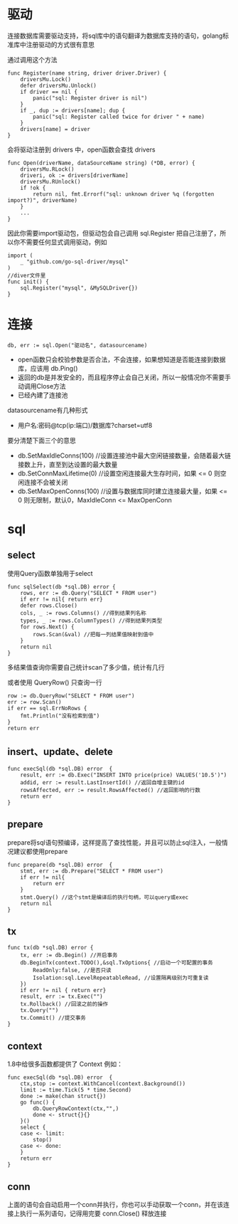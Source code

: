 # 驱动
连接数据库需要驱动支持，将sql库中的语句翻译为数据库支持的语句，golang标准库中注册驱动的方式很有意思

通过调用这个方法

    func Register(name string, driver driver.Driver) {
        driversMu.Lock()
        defer driversMu.Unlock()
        if driver == nil {
            panic("sql: Register driver is nil")
        }
        if _, dup := drivers[name]; dup {
            panic("sql: Register called twice for driver " + name)
        }
        drivers[name] = driver
    }

会将驱动注册到 drivers 中，open函数会查找 drivers

    func Open(driverName, dataSourceName string) (*DB, error) {
        driversMu.RLock()
        driveri, ok := drivers[driverName]
        driversMu.RUnlock()
        if !ok {
            return nil, fmt.Errorf("sql: unknown driver %q (forgotten import?)", driverName)
        }
        ...
    }

因此你需要import驱动包，但驱动包会自己调用 sql.Register 把自己注册了，所以你不需要任何显式调用驱动，例如

    import (
        _ "github.com/go-sql-driver/mysql"
    )
    //diver文件里
    func init() {
        sql.Register("mysql", &MySQLDriver{})
    }

# 连接

    db, err := sql.Open("驱动名", datasourcename)

- open函数只会校验参数是否合法，不会连接，如果想知道是否能连接到数据库，应该用 db.Ping()
- 返回的db是并发安全的，而且程序停止会自己关闭，所以一般情况你不需要手动调用Close方法
- 已经內建了连接池

datasourcename有几种形式

- 用户名:密码@tcp(ip:端口)/数据库?charset=utf8

要分清楚下面三个的意思

- db.SetMaxIdleConns(100) //设置连接池中最大空闲链接数量，会随着最大链接数上升，直至到达设置的最大数量
- db.SetConnMaxLifetime(0) //设置空闲连接最大生存时间，如果 <= 0 则空闲连接不会被关闭
- db.SetMaxOpenConns(100) //设置与数据库同时建立连接最大量，如果 <= 0 则无限制，默认0，MaxIdleConn <= MaxOpenConn

# sql
## select
使用Query函数单独用于select

```
func sqlSelect(db *sql.DB) error {
	rows, err := db.Query("SELECT * FROM user")
	if err != nil{ return err}
    defer rows.Close()
	cols, _ := rows.Columns() //得到结果列名称
	types, _ := rows.ColumnTypes() //得到结果列类型
	for rows.Next() {
		rows.Scan(&val) //把每一列结果值映射到值中
	}
	return nil
}
```

多结果值查询你需要自己统计scan了多少值，统计有几行

或者使用 QueryRow() 只查询一行

```
row := db.QueryRow("SELECT * FROM user")
err := row.Scan()
if err == sql.ErrNoRows {
    fmt.Println("没有检索到值")
}
return err
```


## insert、update、delete

```
func execSql(db *sql.DB) error  {
	result, err := db.Exec("INSERT INTO price(price) VALUES('10.5')")
	addid, err := result.LastInsertId() //返回自增主键的id
	rowsAffected, err := result.RowsAffected() //返回影响的行数
	return err
}
```

## prepare
prepare将sql语句预编译，这样提高了查找性能，并且可以防止sql注入，一般情况建议都使用prepare

```
func prepare(db *sql.DB) error  {
	stmt, err := db.Prepare("SELECT * FROM user")
	if err != nil{
		return err
	}
	stmt.Query() //这个stmt是编译后的执行句柄，可以query或exec
	return nil
}
```

## tx
```
func tx(db *sql.DB) error {
	tx, err := db.Begin() //开启事务
	db.BeginTx(context.TODO(),&sql.TxOptions{ //启动一个可配置的事务
		ReadOnly:false, //是否只读
		Isolation:sql.LevelRepeatableRead, //设置隔离级别为可重复读
	})
	if err != nil { return err}
	result, err := tx.Exec("")
	tx.Rollback() //回滚之前的操作
	tx.Query("")
	tx.Commit() //提交事务
}

```

## context
1.8中给很多函数都提供了 Context 例如：

```
func execSql(db *sql.DB) error  {
	ctx,stop := context.WithCancel(context.Background())
	limit := time.Tick(5 * time.Second)
	done := make(chan struct{})
	go func() {
		db.QueryRowContext(ctx,"",)
		done <- struct{}{}
	}()
	select {
	case <- limit:
		stop()
	case <- done:
	}
	return err
}
```

## conn
上面的语句会自动启用一个conn并执行，你也可以手动获取一个conn，并在该连接上执行一系列语句，记得用完要 conn.Close() 释放连接

